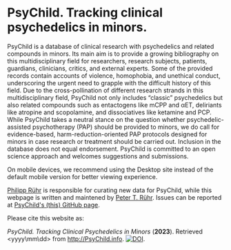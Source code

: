 # PsyChild. Tracking clinical psychedelics in minors.
PsyChild is a database of clinical research with psychedelics and related compounds in minors. Its main aim is to provide a growing bibliography on this multidisciplinary field for researchers, research subjects, patients, guardians, clinicians, critics, and external experts. Some of the provided records contain accounts of violence, homophobia, and unethical conduct, underscoring the urgent need to grapple with the difficult history of this field. Due to the cross-pollination of different research strands in this multidisciplinary field, PsyChild not only includes “classic” psychedelics but also related compounds such as entactogens like mCPP and αET, deliriants like atropine and scopolamine, and dissociatives like ketamine and PCP. While PsyChild takes a neutral stance on the question whether psychedelic-assisted psychotherapy (PAP) should be provided to minors, we do call for evidence-based, harm-reduction-oriented PAP protocols designed for minors in case research or treatment should be carried out. Inclusion in the database does not equal endorsement. PsyChild is committed to an open science approach and welcomes suggestions and submissions.

On mobile devices, we recommend using the Desktop site instead of the default mobile version for better viewing experience.

[Philipp Rühr](https://twitter.com/ChewingGinger) is responsible for curating new data for PsyChild, while this webpage is written and maintened by [Peter T. Rühr](https://twitter.com/Peter_Th_R). Issues can be reported at [PsyChild's (this) GitHub page](https://github.com/Peter-T-Ruehr/PsyChild/issues).

Please cite this website as:

*PsyChild. Tracking Clinical Psychedelics in Minors* (**2023**). Retrieved <yyyy\mm\dd> from http://PsyChild.info. [![DOI](https://zenodo.org/badge/DOI/10.5281/zenodo.10020024.svg)](https://doi.org/10.5281/zenodo.10020024).